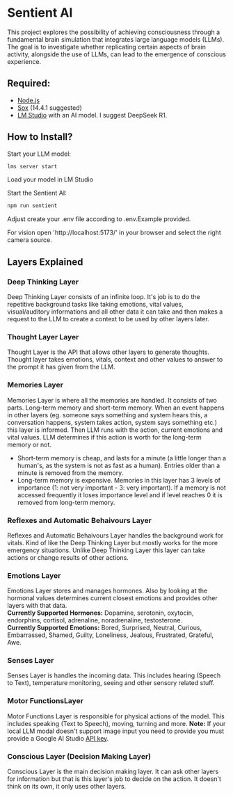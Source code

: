 # Sentient AI
This project explores the possibility of achieving consciousness through a fundamental brain simulation that integrates large language models (LLMs). The goal is to investigate whether replicating certain aspects of brain activity, alongside the use of LLMs, can lead to the emergence of conscious experience.

## Required: 
- [Node.js](https://nodejs.org/en/download)
- [Sox](https://sourceforge.net/projects/sox/files/sox/14.4.1/) (14.4.1 suggested)
- [LM Studio](https://lmstudio.ai/ "LM Studio") with an AI model. I suggest DeepSeek R1.

## How to Install?
Start your LLM model:
```bash
lms server start
```

Load your model in LM Studio
  
Start the Sentient AI:
```bash
npm run sentient
```

Adjust create your .env file according to .env.Example provided.

For vision open 'http://localhost:5173/' in your browser and select the right camera source.

## Layers Explained

### Deep Thinking Layer
Deep Thinking Layer consists of an infinite loop. It's job is to do the repetitive background tasks like taking emotions, vital values, visual/auditory informations and all other data it can take and then makes a request to the LLM to create a context to be used by other layers later.

### Thought Layer Layer
Thought Layer is the API that allows other layers to generate thoughts. Thought layer takes emotions, vitals, context and other values to answer to the prompt it has given from the LLM.

### Memories Layer
Memories Layer is where all the memories are handled. It consists of two parts. Long-term memory and short-term memory. When an event happens in other layers (eg. someone says something and system hears this, a conversation happens, system takes action, system says something etc.) this layer is informed. Then LLM runs with the action, current emotions and vital values. LLM determines if this action is worth for the long-term memory or not.
  
- Short-term memory is cheap, and lasts for a minute (a little longer than a human's, as the system is not as fast as a human). Entries older than a minute is removed from the memory.
- Long-term memory is expensive. Memories in this layer has 3 levels of importance (1: not very important - 3: very important). If a memory is not accessed frequently it loses importance level and if level reaches 0 it is removed from long-term memory.

### Reflexes and Automatic Behaivours Layer
Reflexes and Automatic Behaivours Layer handles the background work for vitals. Kind of like the Deep Thinking Layer but mostly works for the more emergency situations. Unlike Deep Thinking Layer this layer can take actions or change results of other actions.

### Emotions Layer
Emotions Layer stores and manages hormones. Also by looking at the hormonal values determines current closest emotions and provides other layers with that data.  
**Currently Supported Hormones:** Dopamine, serotonin, oxytocin, endorphins, cortisol, adrenaline, noradrenaline, testosterone.  
**Currently Supported Emotions:** Bored, Surprised, Neutral, Curious, Embarrassed, Shamed, Guilty, Loneliness, Jealous, Frustrated, Grateful, Awe.  

### Senses Layer
Senses Layer is handles the incoming data. This includes hearing (Speech to Text), temperature monitoring, seeing and other sensory related stuff.

### Motor FunctionsLayer
Motor Functions Layer is responsible for physical actions of the model. This includes speaking (Text to Speech), moving, turning and more.
**Note:** If your local LLM modal doesn't support image input you need to provide you must provide a Google AI Studio [API key](https://aistudio.google.com/apikey).

### Conscious Layer (Decision Making Layer)
Conscious Layer is the main decision making layer. It can ask other layers for information but that is this layer's job to decide on the action. It doesn't think on its own, it only uses other layers.
